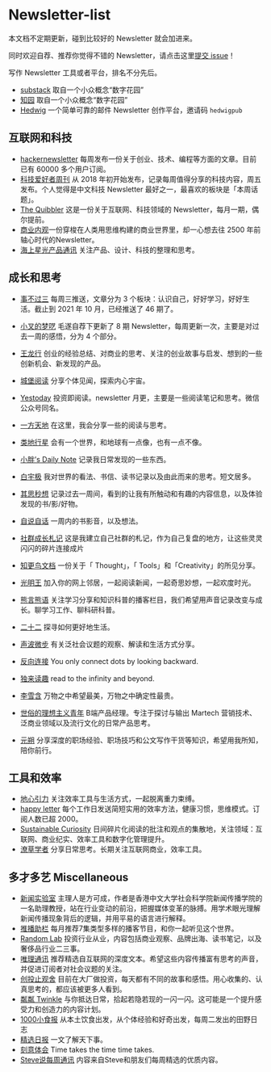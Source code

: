 # Newsletter-list


本文档不定期更新，碰到比较好的 Newsletter 就会加进来。

同时欢迎自荐、推荐你觉得不错的 Newsletter，请点击这里[提交 issue](https://github.com/chasays/newsletter-list/issues)！

写作 Newsletter 工具或者平台，排名不分先后。
 - [substack](https://substack.com/) 取自一个小众概念“数字花园”
 - [知园](https://zhiy.cc/) 取自一个小众概念“数字花园”
 - [Hedwig](https://hedwig.pub) 一个简单可靠的邮件 Newsletter 创作平台，邀请码 `hedwigpub`


## 互联网和科技

- [hackernewsletter](https://hackernewsletter.com/) 每周发布一份关于创业、技术、编程等方面的文章。目前已有 60000 多个用户订阅。
- [科技爱好者周刊](https://github.com/ruanyf/weekly) 从 2018 年初开始发布，记录每周值得分享的科技内容，周五发布。个人觉得是中文科技 Newsletter 最好之一，最喜欢的板块是「本周话题」。
- [The Quibbler](https://thequibbler.zhubai.love/) 这是一份关于互联网、科技领域的 Newsletter，每月一期，偶尔提前。
- [商业内观](https://if.zoepi.online)一份穿梭在人类用思维构建的商业世界里，却一心想去往 2500 年前轴心时代的Newsletter。
- [海上星光产品通讯](https://hsxg.ghost.io/) 关注产品、设计、科技的整理和思考。


## 成长和思考

- [事不过三](https://via.hedwig.pub/) 每周三推送，文章分为 3 个板块：认识自己，好好学习，好好生活。截止到 2021 年 10 月，已经推送了 46 期了。

- [小叉的梦呓](https://chasays.hedwig.pub/) 毛遂自荐下更新了 8 期 Newsletter，每周更新一次，主要是对过去一周的感悟，分为 4 个部分。
- [王龙行](https://zhiy.cc/long) 创业的经验总结、对商业的思考、关注的创业故事与启发、想到的一些创新机会、新发现的产品。
- [城堡阅读](https://zhiy.cc/cbyd) 分享个体见闻，探索内心宇宙。
- [Yestoday](https://yestoday.substack.com/) 投资即阅读。newsletter 月更，主要是一些阅读笔记和思考。微信公众号同名。
- [一方天地](http://newsletter.emmmme.com) 在这里，我会分享一些的阅读与思考。
- [类地行星](https://www.yuque.com/aiyouzhanglei/ldxx) 会有一个世界，和地球有一点像，也有一点不像。
- [小胖’s Daily Note](http://littlefat.cn/) 记录我日常发现的一些东西。	
- [白宇极](https://zhiy.cc/baiyuji) 我对世界的看法、书信、读书记录以及由此而来的思考。短文居多。	
- [其思秒想](https://www.getrevue.co/profile/yolo365) 记录过去一周间，看到的让我有所触动和有趣的内容信息，以及体验发现的书/影/好物。
- [自说自话](https://landisland.hedwig.pub)	一周内的书影音，以及想法。	
- [社群成长札记](https://zhiy.cc/communitynote) 这是我建立自己社群的札记，作为自己复盘的地方，让这些灵灵闪闪的碎片连接成片	
- [知更鸟文档](https://robin.hedwig.pub) 一份关于「 Thought」，「 Tools」和「Creativity」的所见分享。
- [光明王](https://lordoflight.substack.com) 加入你的网上邻居，一起阅读新闻，一起奇思妙想，一起欢度时光。
- [熊言熊语](https://podcast.kaopubear.top) 关注学习分享和知识科普的播客栏目，我们希望用声音记录改变与成长。聊学习工作、聊科研科普。
- [二十二](https://weichen.blog/22/) 探寻如何更好地生活。
- [声波微步](https://voiceshare.hedwig.pub/) 有关泛社会议题的观察、解读和生活方式分享。
- [反向连接](https://backwarddots.hedwig.pub/) You only connect dots by looking backward.
- [独来读趣](https://molly.hedwig.pub) read to the infinity and beyond.
- [李雪含](https://zhiy.cc/lixuehan) 万物之中希望最美，万物之中确定性最贵。
- [世俗的理想主义青年](https://zhiy.cc/pmxusiyu) B端产品经理。专注于探讨与输出 Martech 营销技术、泛商业领域以及流行文化的日常产品思考。
- [元朔](https://zhiy.cc/yyds) 分享深度的职场经验、职场技巧和公文写作干货等知识，希望用我所知，陪你前行。


## 工具和效率

- [地心引力](https://walnut.hedwig.pub/) 关注效率工具与生活方式，一起脱离重力束缚。
- [happy letter](https://xiao.do/) 每个工作日发送简短实用的效率方法，健康习惯，思维模式。订阅人数已超 2000。
- [Sustainable Curiosity](https://zhiy.cc/mccc) 日间碎片化阅读的批注和观点的集散地，关注领域：互联网、商业纪实、效率工具和数字化管理提升。
- [潦草学者](https://zhiy.cc/messy) 分享日常思考。长期关注互联网商业，效率工具。



##  多才多艺 Miscellaneous

- [新闻实验室](http://newslab.info/) 主理人是方可成，作者是香港中文大学社会科学院新闻传播学院的一名助理教授，站在行业变动的前沿，把握媒体变革的脉搏。用学术眼光理解新闻传播现象背后的逻辑，并用平易的语言进行解释。
- [推播助栏](https://enzochen.substack.com/) 每月推荐7集类型多样的播客节目，和你一起听见这个世界。
- [Random Lab](https://random-lab.ghost.io/) 投资行业从业，内容包括商业观察、品牌出海、读书笔记，以及奢侈品行业二三事。
- [唯理通讯](https://veritaschina.org/newsletter/) 推荐精选自互联网的深度文本。希望这些内容传播富有思考的声音，并促进订阅者对社会议题的关注。
- [创投止观舍](https://zhiy.cc/zhiguan) 目前在大厂做投资，每天都有不同的故事和感悟。用心收集的、认真思考的，都应该被更多人看到。
- [粼粼 Twinkle](https://zhiy.cc/twinkle) 与你抵达日常，拾起若隐若现的一闪一闪。这可能是一个提升感受力和创造力的内容计划。
- [1000小食报](https://young.zhubai.love/) 从本土饮食出发，从个体经验和好奇出发，每周二发出的田野日志
- [精选日报](https://zhiy.cc/daynews) 一文了解天下事。
- [刻意体会](https://kyth.hedwig.pub/) Time takes the time time takes.
- [Steve说每周通讯](https://steve.hedwig.pub/) 内容来自Steve和朋友们每周精选的优质内容。









